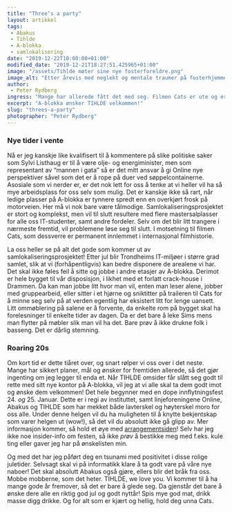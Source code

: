 ```yaml
---
title: "Three’s a party"
layout: artikkel
tags: 
 - Abakus
 - Tihlde
 - A-blokka
 - samlokalisering
date: "2019-12-22T10:00:00+01:00"
modified_date: "2019-12-21T18:27:51.425965+01:00"
image: "/assets/Tihlde møter sine nye fosterforeldre.png"
image_alt: "Etter årevis med neglekt og mentale traumer på fosterhjemmet, får Tihlde endelig den kjærligheten den fortjener. Daddy Online og Daddy #2 Abakus tar kidden godt imot, og feirer til sine spaghetti-armer blir al dente i den svalen sommerbrisen."
author:
 - Peter Rydberg
ingress: "Mange har allerede fått det med seg. Filmen Cats er ute og er en mer ubehagelig opplevelse enn å spise en hårball med juleribbe til middag. Nei, vent, det var ikke dét denne artikkelen skulle handle om. Den skal handle om at nyåret bringer nye fjes til A-blokka, da linjeforeningen TIHLDE får sitt kontor blant oss. Det blir spennende! I likhet med tiden etter  filmen Cats, er det sikkert mange som har spørsmål. Hvem er disse folkene? Kan vi gå trygt mellom arealene våre? Er furries virkelig et problem vi må håndtere på daglig basis? Mye av dette kan nok ikke svares på med det første, men jeg skal forsøke forklare situasjonen og berolige deg etter beste evne."
excerpt: "A-blokka ønsker TIHLDE velkommen!"
slug: "threes-a-party"
photographer: "Peter Rydberg"
---
```

### Nye tider i vente
Nå er jeg kanskje like kvalifisert til å kommentere på slike politiske saker som Sylvi Listhaug er til å være olje- og energiminister, men som representant av “mannen i gata” så er det mitt ansvar å gi Online nye perspektiver såvel som det er å rope på duer ved søppelcontainerne. Asosiale som vi nerder er, er det nok lett for oss å tenke at vi heller vil ha så mye arbeidsplass for oss selv som mulig. Det er kanskje ikke så rart, når ledige plasser på A-blokka er tynnere spredt enn en overkjørt frosk på motorveien. Her må vi nok bare være tålmodige. Samlokaliseringsprosjektet er stort og komplekst, men vil til slutt resultere med flere mastersalplasser for alle oss IT-studenter, samt andre fordeler. Selv om det blir litt trangere i nærmeste fremtid, vil problemene løse seg til slutt. I motsetning til filmen Cats, som dessverre er permanent innlemmet i internasjonal filmhistorie.

La oss heller se på alt det gode som kommer ut av samlokaliseringsprosjektet! Etter jul blir Trondheims IT-miljøer i større grad samlet, slik at vi (forhåpentligvis) kan bedre disponere de arealene vi har. Det skal ikke føles feil å sitte og jobbe i andre etasjer av A-blokka. Derimot er hele bygget til vår disposisjon, i likhet med et forlatt crack-house i Drammen. Da kan man jobbe litt hvor man vil, enten man leser alene, jobber med gruppearbeid, eller sitter i et hjørne og sniktitter på traileren til Cats for å minne seg selv på at verden egentlig har eksistert litt for lenge uansett. Litt ommøblering på salene er å forvente, da enkelte rom på bygget skal ha forelesninger til enkelte tider av dagen. Da er det bare å leke Sims mens man flytter på møbler slik man vil ha det. Bare prøv å ikke drukne folk i basseng. Det er dårlig stemning.

### Roaring 20s
Om kort tid er dette tiåret over, og snart rølper vi oss over i det neste. Mange har sikkert planer, mål og ønsker for fremtiden allerede, så det gjør ingenting om jeg legger til enda et. Når TIHLDE omsider får slått seg godt til rette med sitt nye kontor på A-blokka, vil jeg at vi alle skal ta dem godt imot og ønske dem velkommen! Det hele begynner med en dope innflytningsfest 24. *og* 25. Januar. Dette er i regi av instituttet, samt linjeforeningene Online, Abakus og TIHLDE som har mekket både lavterskel og høyterskel moro for oss alle. Under denne helgen vil du ha muligheten til å knytte bekjentskap som varer helgen ut (wow!), så det vil du absolutt ikke gå glipp av. Mer informasjon kommer, så hold et øye med [arrangementsiden](https://online.ntnu.no/events/815/innflytningsfest-a-blokka/)! Selv har jeg ikke noe insider-info om festen, så ikke *prøv* å bestikke meg med f.eks. kule ting eller gaver jeg har på ønskelisten min.

Og med det har jeg påført deg en tsunami med positivitet i disse rolige juletider. Selvsagt skal vi på informatikk klare å ta godt vare på våre nye naboer! Det skal absolutt Abakus også gjøre, ellers blir det bråk fra oss. Mobbe mobberne, som det heter. TIHLDE, we love you. Vi kommer til å ha mange gode år fremover, så det er bare å glede seg. Da gjenstår det bare å ønske dere alle en riktig god jul og godt nyttår! Spis mye god mat, drikk masse digg drikke. Og for alt som er kjært og hellig, hold deg unna Cats.